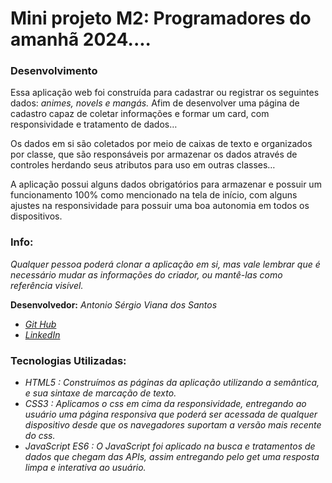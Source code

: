 # Mini projeto M2: Programadores do amanhã 2024....

### Desenvolvimento
Essa aplicação web foi construída para cadastrar ou registrar os seguintes dados: _animes, novels e mangás._ Afim de desenvolver uma página de cadastro capaz de coletar informações e formar um card, com responsividade e tratamento de dados…

Os dados em si são coletados por meio de caixas de texto e organizados por classe, que são responsáveis por armazenar os dados através de controles herdando seus atributos para uso em outras classes…

A aplicação possui alguns dados obrigatórios para armazenar e possuir um funcionamento 100% como mencionado na tela de início, com alguns ajustes na responsividade para possuir uma boa autonomia em todos os dispositivos.

### Info:
_Qualquer pessoa poderá clonar a aplicação em si, mas vale lembrar que é necessário mudar as informações do criador, ou mantê-las como referência visível._

**Desenvolvedor:** _Antonio Sérgio Viana dos Santos_
- _[Git Hub](https://github.com/web-development-ser)_
- _[LinkedIn](https://www.linkedin.com/in/sergio-santos-1a7659222/)_



### Tecnologias Utilizadas:
- _HTML5 : Construímos as páginas da aplicação utilizando a semântica, e sua sintaxe de marcação de texto._
- _CSS3 : Aplicamos o css em cima da responsividade, entregando ao usuário uma página responsiva que poderá ser acessada de qualquer dispositivo desde que os navegadores suportam a versão mais recente do css._
- _JavaScript ES6 : O JavaScript foi aplicado na busca e tratamentos de dados que chegam das APIs, assim entregando pelo get uma resposta limpa e interativa ao usuário._ 